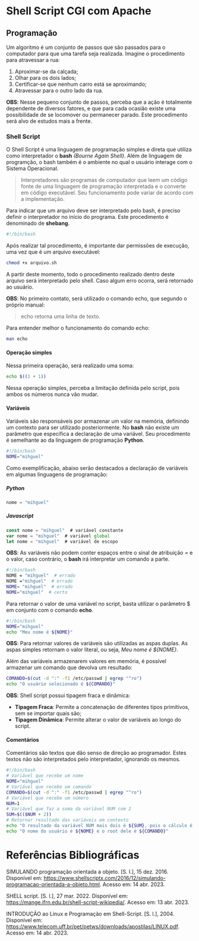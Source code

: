 # Shell Script CGI com Apache

## Programação
Um algoritmo é um conjunto de passos que são passados para o computador para que uma tarefa seja realizada. Imagine o procedimento para atravessar a rua:

1. Aproximar-se da calçada;
2. Olhar para os dois lados;
3. Certificar-se que nenhum carro está se aproximando;
4. Atravessar para o outro lado da rua.

**OBS**: Nesse pequeno conjunto de passos, perceba que a ação é totalmente dependente de diversos fatores, e que para cada ocasião existe uma possibilidade de se locomover ou permanecer parado. Este procedimento será alvo de estudos mais a frente.

### Shell Script
O Shell Script é uma linguagem de programação simples e direta que utiliza como interpretador o **bash** *(Bourne Again Shell)*. Além de linguagem de programção, o bash também é o ambiente no qual o usuário interage com o Sistema Operacional.

> Interpretadores são programas de computador que leem um código fonte de uma linguagem de programação interpretada e o converte em código executável. Seu funcionamento pode variar de acordo com a implementação.

Para indicar que um arquivo deve ser interpretado pelo bash, é preciso definir o interpretador no início do programa. Este procedimento é denominado de **shebang**.
```bash
#!/bin/bash
```

Após realizar tal procedimento, é importante dar permissões de execução, uma vez que é um arquivo executável:
```bash
chmod +x arquivo.sh
```

A partir deste momento, todo o procedimento realizado dentro deste arquivo será interpretado pelo shell. Caso algum erro ocorra, será retornado ao usuário.

**OBS**: No primeiro contato, será utilizado o comando echo, que segundo o próprio manual:

> echo retorna uma linha de texto.

Para entender melhor o funcionamento do comando echo:
```bash
man echo
```

#### Operação simples
Nessa primeira operação, será realizado uma soma:
```bash
echo $((1 + 1))
```
Nessa operação simples, perceba a limitação definida pelo script, pois ambos os números nunca vão mudar.

#### Variáveis
Variáveis são responsáveis por armazenar um valor na memória, definindo um contexto para ser utilizado posteriormente. No **bash** não existe um parâmetro que especifica a declaração de uma variável. Seu procedimento é semelhante ao da linguagem de programação **Python**.
```bash
#!/bin/bash
NOME="mihguel"
```
Como exemplificação, abaixo serão destacados a declaração de variáveis em algumas linguagens de programação:
##### Python
```python
nome = "mihguel"
```
##### Javascript
```javascript
const nome = "mihguel"  # variável constante
var nome = "mihguel"  # variável global
let nome = "mihguel"  # variável de escopo
```
**OBS**: As variáveis não podem conter espaços entre o sinal de atribuição *=* e o valor, caso contrário, o **bash** irá interpretar um comando a parte.
```bash
#!/bin/bash
NOME = "mihguel"  # errado
NOME ="mihguel"  # errado
NOME= "mihguel"  # errado
NOME="mihguel"  # certo
```
Para retornar o valor de uma variável no script, basta utilizar o parâmetro $ em conjunto com o comando **echo**.
```bash
#!/bin/bash
NOME="mihguel"
echo "Meu nome é ${NOME}"
```
**OBS**: Para retornar valores de variáveis são utilizadas as aspas duplas. As aspas simples retornam o valor literal, ou seja, *Meu nome é ${NOME}*.

Além das variáveis armazenarem valores em memória, é possível armazenar um comando que devolva um resultado:
```bash
COMANDO=$(cut -d ":" -f1 /etc/passwd | egrep "^ro")
echo "O usuário selecionado é ${COMANDO}"
```

**OBS**: Shell script possui tipagem fraca e dinâmica:

* **Tipagem Fraca**: Permite a concatenação de diferentes tipos primitivos, sem se importar quais são;
* **Tipagem Dinâmica**: Permite alterar o valor de variáveis ao longo do script.

#### Comentários
Comentários são textos que dão senso de direção ao programador. Estes textos não são interpretados pelo interpretador, ignorando os mesmos.
```bash
#!/bin/bash
# Variável que recebe um nome
NOME="mihguel"
# Variável que recebe um comando
COMANDO=$(cut -d ":" -f1 /etc/passwd | egrep "^ro")
# Variável que recebe um número
NUM=1
# Variável que faz a soma da variável NUM com 2
SUM=$(($NUM + 2))
# Retornar resultado das variáveis em contexto
echo "O resultado da variável NUM mais dois é ${SUM}, pois o cálculo é ${NUM} + 2"
echo "O nome do usuário é ${NOME} e o root dele é ${COMANDO}"
```


# Referências Bibliográficas

SIMULANDO programação orientada a objeto. [S. l.], 15 dez. 2016. Disponível em: https://www.shellscriptx.com/2016/12/simulando-programacao-orientada-a-objeto.html. Acesso em: 14 abr. 2023.

SHELL script. [S. l.], 27 mar. 2022. Disponível em: https://mange.ifrn.edu.br/shell-script-wikipedia/. Acesso em: 13 abr. 2023.

INTRODUÇÃO ao Linux e Programação em Shell-Script. [S. l.], 2004. Disponível em: https://www.telecom.uff.br/pet/petws/downloads/apostilas/LINUX.pdf. Acesso em: 14 abr. 2023.





